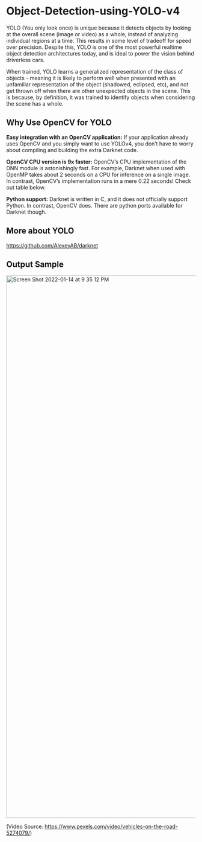 # Object-Detection-using-YOLO-v4

YOLO (You only look once) is unique because it detects objects by looking at the overall scene (image or video) as a whole, instead of analyzing individual regions at a time. This results in some level of tradeoff for speed over precision. Despite this, YOLO is one of the most powerful realtime object detection architectures today, and is ideal to power the vision behind driverless cars.

When trained, YOLO learns a generalized representation of the class of objects - meaning it is likely to perform well when presented with an unfamiliar representation of the object (shadowed, eclipsed, etc), and not get thrown off when there are other unexpected objects in the scene. This is because, by definition, it was trained to identify objects when considering the scene has a whole.

## Why Use OpenCV for YOLO

**Easy integration with an OpenCV application:** If your application already uses OpenCV and you simply want to use YOLOv4, you don’t have to worry about compiling and building the extra Darknet code.

**OpenCV CPU version is 9x faster:** OpenCV’s CPU implementation of the DNN module is astonishingly fast. For example, Darknet when used with OpenMP takes about 2 seconds on a CPU for inference on a single image. In contrast, OpenCV’s implementation runs in a mere 0.22 seconds! Check out table below.

**Python support:** Darknet is written in C, and it does not officially support Python. In contrast, OpenCV does. There are python ports available for Darknet though.

## More about YOLO
https://github.com/AlexeyAB/darknet

## Output Sample

<img width="1438" alt="Screen Shot 2022-01-14 at 9 35 12 PM" src="https://user-images.githubusercontent.com/42128166/149610951-4f0ff631-fdc2-4c9b-b360-4b65570915ca.png">

(Video Source: https://www.pexels.com/video/vehicles-on-the-road-5274079/)

